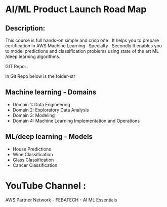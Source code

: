 # AI/ML Product Launch Road Map

## Description:
This course is full hands-on simple and crisp one . It helps you to prepare certification in AWS Machine Learning–
Specialty . Secondly It enables you to model predictions and classification problems using state of the art ML /deep
learning algorithms.

GIT Repo: <febatech-hands-on-ml-with-aws-services> .

In Git Repo below is the folder-str

## Machine learning - Domains
* Domain 1: Data Engineering
* Domain 2: Exploratory Data Analysis
* Domain 3: Modeling
* Domain 4: Machine Learning Implementation and Operations

## ML/deep learning - Models
* House Predictions
* Wine Classification
* Glass Classification
* Cancer Classification

# YouTube Channel :
AWS Partner Network - FEBATECH - AI ML Essentials
